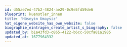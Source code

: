 ```yaml
---
id: d55ae7ed-47b2-4824-ae29-0c9e5fd59de6
blueprint: kuenstler_innen
title: 'Hüseyin Umaysiz'
hat_eigene_website_has_own_website: false
biographie_eintragen_create_artist_s_biography: false
updated_by: b1a43fd3-c865-4122-b6cc-50cfa81a1985
updated_at: 1677964332
---
```

